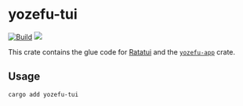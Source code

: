 # yozefu-tui

[![Build](https://github.com/MAIF/yozefu/actions/workflows/build.yml/badge.svg?branch=main)](https://github.com/MAIF/yozefu/actions/workflows/build.yml)
[![](https://img.shields.io/crates/v/yozefu-tui.svg)](https://crates.io/crates/yozefu-tui)


This crate contains the glue code for [Ratatui](https://github.com/ratatui/ratatui) and the [`yozefu-app`](https://github.com/MAIF/yozefu) crate.


## Usage

```bash
cargo add yozefu-tui
```